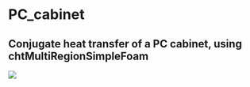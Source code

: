 # PC_cabinet
## Conjugate heat transfer of a PC cabinet,  using chtMultiRegionSimpleFoam





<img src="https://imgur.com/a/byDIKS3"/>
